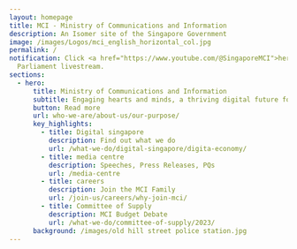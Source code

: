 ```yaml
---
layout: homepage
title: MCI - Ministry of Communications and Information
description: An Isomer site of the Singapore Government
image: /images/Logos/mci_english_horizontal_col.jpg
permalink: /
notification: Click <a href="https://www.youtube.com/@SingaporeMCI">here</a> for
  Parliament livestream.
sections:
  - hero:
      title: Ministry of Communications and Information
      subtitle: Engaging hearts and minds, a thriving digital future for all
      button: Read more
      url: who-we-are/about-us/our-purpose/
      key_highlights:
        - title: Digital singapore
          description: Find out what we do
          url: /what-we-do/digital-singapore/digita-economy/
        - title: media centre
          description: Speeches, Press Releases, PQs
          url: /media-centre
        - title: careers
          description: Join the MCI Family
          url: /join-us/careers/why-join-mci/
        - title: Committee of Supply
          description: MCI Budget Debate
          url: /what-we-do/committee-of-supply/2023/
      background: /images/old hill street police station.jpg
---
```

